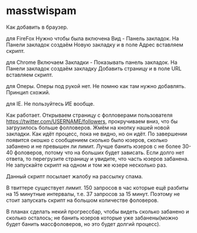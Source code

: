 masstwispam
===========
Как добавить в браузер.

для FireFox
Нужно чтобы была включена Вид - Панель закладок. На Панели закладок создаём Новую закладку и в поле Адрес вставляем скрипт.
 
для Chrome
Включаем Закладки - Показывать панель закладок. На Панели закладок создаём закладку Добавить страницу и в поле URL вставляем скрипт.
 
для Оперы.
Оперы под рукой нет. Не помню как там нужно добавлять. Принцип схожий.
 
для IE.
Не пользуйтесь ИЕ вообще.
 
 
Как работает.
Открываем страницу с фолловерами пользователя https://twitter.com/USERNAME/followers, прокручиваем вниз, что бы загрузилось больше фолловеров. Жмём на кнопку нашей новой закладки. Как идёт процесс, пока не видно, но он идёт. По завершении появится окошко с сообщением сколько было юзеров, сколько забанено и не превышен ли лимит. Лучше банить юзеров с не более 30-40 фоловеров, потому что на больших будет зависать. Если долго нет ответа, то перегрузите страницу и увидите, что часть юзеров забанена. Не запускайте скрипт на одном и том же юзере несколько раз.
 
Данный скрипт посылает жалобу на рассылку спама.
 
В твиттере существует лимит. 150 запросов в час которые ещё разбиты на 15 минутные интервалы, т.е. 37 запросов за 15 минут. Поэтому не стоит запускать скрипт на большом количестве фоловеров.
 
В планах сделать некий прогрессбар, чтобы видеть сколько забанено и сколько осталось; не банить юзеров которые уже забанены(можно будет банить массфоловеров, но это будет долгий процесс).
